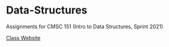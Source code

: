 # Data-Structures
Assignments for CMSC 151 (Intro to Data Structures, Sprint 2021)

[Class Website](https://cs.brynmawr.edu/cs151/)
